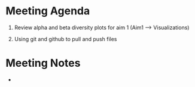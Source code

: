 # Meeting Agenda
1. Review alpha and beta diversity plots for aim 1 (Aim1 --> Visualizations)

2. Using git and github to pull and push files
# Meeting Notes
*
